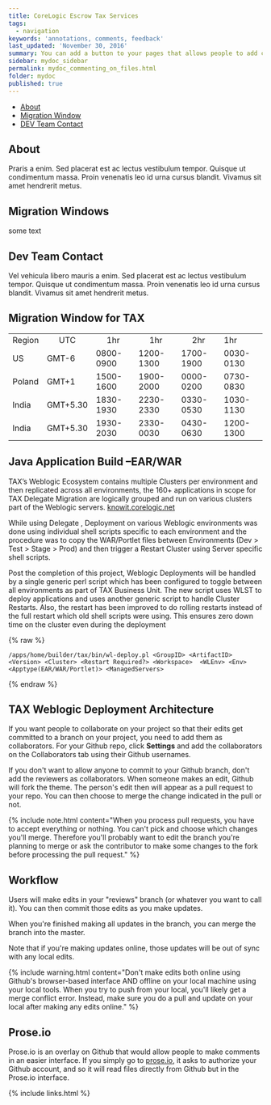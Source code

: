 ```yaml
---
title: CoreLogic Escrow Tax Services
tags:
  - navigation
keywords: 'annotations, comments, feedback'
last_updated: 'November 30, 2016'
summary: You can add a button to your pages that allows people to add comments.
sidebar: mydoc_sidebar
permalink: mydoc_commenting_on_files.html
folder: mydoc
published: true
---
```


<ul id="profileTabs" class="nav nav-tabs">
    <li class="active"><a class="noCrossRef" href="#about" data-toggle="tab">About</a></li>
    <li><a class="noCrossRef" href="#migrateWindow" data-toggle="tab">Migration Window</a></li>
    <li><a class="noCrossRef" href="#contact" data-toggle="tab">DEV Team Contact</a></li>
</ul>
  <div class="tab-content">
<div role="tabpanel" class="tab-pane active" id="about">
    <h2>About</h2>
<p>Praris a enim. Sed placerat est ac lectus vestibulum tempor. Quisque ut condimentum massa. Proin venenatis leo id urna cursus blandit. Vivamus sit amet hendrerit metus.</p>
</div>

<div role="tabpanel" class="tab-pane" id="migratewindow">
    <h2>Migration Windows</h2>
    <p> some text
  
</p>
   </div>

<div role="tabpanel" class="tab-pane" id="contact">
    <h2>Dev Team Contact</h2>
    <p>Vel vehicula libero mauris a enim. Sed placerat est ac lectus vestibulum tempor. Quisque ut condimentum massa. Proin venenatis leo id urna cursus blandit. Vivamus sit amet hendrerit metus.</p>
</div>
</div>

## Migration Window for TAX 

 <table border="0" class="bodyTable">
<tbody><tr class="a">
<td align="center">Region</td>
<td align="center">UTC</td>
<td align="center">1hr</td>
<td align="center">1hr</td>
<td align="center">2hr</td>
<td align="left">1hr</td></tr>
<tr class="b">
<td align="left">US</td>
<td align="left">GMT-6</td>
<td align="left">0800-0900</td>
<td align="left">1200-1300</td>
<td align="left">1700-1900</td>
<td align="left">0030-0130</td></tr>
<tr class="a">
<td align="left">Poland</td>
<td align="left">GMT+1</td>
<td align="left">1500-1600</td>
<td align="left">1900-2000</td>
<td align="left">0000-0200</td>
<td align="left">0730-0830</td></tr>
<tr class="b">
<td align="left">India</td>
<td align="left">GMT+5.30</td>
<td align="left">1830-1930</td>
<td align="left">2230-2330</td>
<td align="left">0330-0530</td>
<td align="left">1030-1130</td></tr>
<tr class="a">
<td align="left">India</td>
<td align="left">GMT+5.30</td>
<td align="left">1930-2030</td>
<td align="left">2330-0030</td>
<td align="left">0430-0630</td>
<td align="left">1200-1300</td></tr></tbody></table>

## Java Application Build –EAR/WAR

TAX’s Weblogic Ecosystem contains multiple Clusters per environment and then replicated across all environments, the 160+ applications in scope for TAX Delegate Migration are logically grouped and run on various clusters part of the Weblogic servers.
[knowit.corelogic.net](http://knowit.corelogic.net/doku.php?id=dcm:dcm-adminconsoles)

While using Delegate , Deployment on various Weblogic environments was done using individual shell scripts specific to each environment and the procedure was to copy the WAR/Portlet files between Environments (Dev > Test > Stage > Prod) and then trigger a Restart Cluster using Server specific shell scripts.

Post the completion of this project, Weblogic Deployments will be handled by a single generic perl script which has been configured to toggle between all environments as part of TAX Business Unit. The new script uses WLST to deploy applications and uses another generic script to handle Cluster Restarts. Also, the restart has been improved to do rolling restarts instead of the full restart which old shell scripts were using. This ensures zero down time on the cluster even during the deployment



{% raw %}
```
/apps/home/builder/tax/bin/wl-deploy.pl <GroupID> <ArtifactID> <Version> <Cluster> <Restart Required?> <Workspace>  <WLEnv> <Env> <Apptype(EAR/WAR/Portlet)> <ManagedServers>  

```
{% endraw %}




## TAX Weblogic Deployment Architecture


If you want people to collaborate on your project so that their edits get committed to a branch on your project, you need to add them as collaborators. For your Github repo, click **Settings** and add the collaborators on the Collaborators tab using their Github usernames.

If you don't want to allow anyone to commit to your Github branch, don't add the reviewers as collaborators. When someone makes an edit, Github will fork the theme. The person's edit then will appear as a pull request to your repo. You can then choose to merge the change indicated in the pull or not.

{% include note.html content="When you process pull requests, you have to accept everything or nothing. You can't pick and choose which changes you'll merge. Therefore you'll probably want to edit the branch you're planning to merge or ask the contributor to make some changes to the fork before processing the pull request." %}


## Workflow

Users will make edits in your "reviews" branch (or whatever you want to call it). You can then commit those edits as you make updates.

When you're finished making all updates in the branch, you can merge the branch into the master.

Note that if you're making updates online, those updates will be out of sync with any local edits.

{% include warning.html content="Don't make edits both online using Github's browser-based interface AND offline on your local machine using your local tools. When you try to push from your local, you'll likely get a merge conflict error. Instead, make sure you do a pull and update on your local after making any edits online." %}

## Prose.io

 Prose.io is an overlay on Github that would allow people to make comments in an easier interface. If you simply go to [prose.io](http://prose.io), it asks to authorize your Github account, and so it will read files directly from Github but in the Prose.io interface.

 {% include links.html %}
